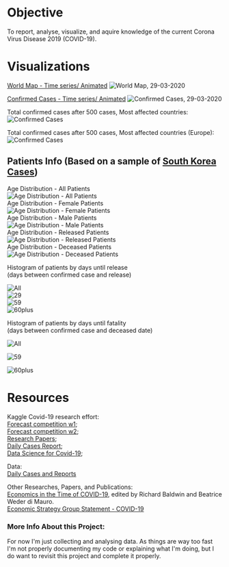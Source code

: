 # Objective

To report, analyse, visualize, and aquire knowledge of the current Corona Virus Disease 2019 (COVID-19).
  
# Visualizations  
  

[World Map - Time series/ Animated](https://imgur.com/D84sAIW) 
![World Map, 29-03-2020](https://i.imgur.com/yljrj3I.png)   
  
[Confirmed Cases - Time series/ Animated](https://imgur.com/dMICVHf)
![Confirmed Cases, 29-03-2020](https://i.imgur.com/plMepYh.png)
  
Total confirmed cases after 500 cases, Most affected countries:
![Confirmed Cases](https://i.imgur.com/6pLU9XN.png)
  
Total confirmed cases after 500 cases, Most affected countries (Europe):
![Confirmed Cases](https://i.imgur.com/QqUXgdN.png)
  
## Patients Info (Based on a sample of [South Korea Cases](https://www.kaggle.com/kimjihoo/coronavirusdataset))  
  
Age Distribution - All Patients  
![Age Distribution - All Patients](https://i.imgur.com/ipzbgn1.png)  
Age Distribution - Female Patients  
![Age Distribution - Female Patients](https://i.imgur.com/ndugyO7.png)  
Age Distribution - Male Patients  
![Age Distribution - Male Patients](https://i.imgur.com/F351lOa.png)  
Age Distribution - Released Patients  
![Age Distribution - Released Patients](https://i.imgur.com/torXsJ3.png)  
Age Distribution - Deceased Patients  
![Age Distribution - Deceased Patients](https://i.imgur.com/uYZLVVn.png)  

Histogram of patients by days until release  
(days between confirmed case and release)  
  
![All](https://i.imgur.com/20E3zk9.png)  
![29](https://i.imgur.com/diVe6Ty.png)  
![59](https://i.imgur.com/V5V9PIk.png)  
![60plus](https://i.imgur.com/kBEJWZi.png)  

Histogram of patients by days until fatality  
(days between confirmed case and deceased date)  

![All](https://i.imgur.com/A1GWMXl.png)

![59](https://i.imgur.com/99XJjms.png)

![60plus](https://i.imgur.com/HqnHsSx.png)  


# Resources  
  
Kaggle Covid-19 research effort:  
[Forecast competition w1](https://www.kaggle.com/c/covid19-global-forecasting-week-1);  
[Forecast competition w2](https://www.kaggle.com/c/covid19-global-forecasting-week-2);  
[Research Papers](https://www.kaggle.com/allen-institute-for-ai/CORD-19-research-challenge/);  
[Daily Cases Report](https://www.kaggle.com/imdevskp/corona-virus-report);  
[Data Science for Covid-19](https://www.kaggle.com/kimjihoo/coronavirusdataset);  
  
Data:  
[Daily Cases and Reports](https://github.com/CSSEGISandData/COVID-19)
  
Other Researches, Papers, and Publications:  
[Economics in the Time of COVID-19](http://viet-studies.net/kinhte/COVID19_CPER.pdf), edited by Richard Baldwin and Beatrice Weder di Mauro.  
[Economic Strategy Group Statement - COVID-19](https://economicstrategygroup.org/resource/economic-strategy-group-statement-covid19/)  
  

### More Info About this Project:
For now I'm just collecting and analysing data. As things are way too fast I'm not properly documenting my code or explaining what I'm doing, but I do want to revisit this project and complete it properly.
